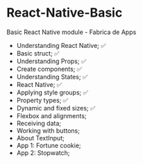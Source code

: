 # React-Native-Basic
Basic React Native module - Fabrica de Apps

- Understanding React Native; ✅
- Basic struct; ✅
- Understanding Props; ✅
- Create components; ✅
- Understanding States; ✅
- React Native; ✅
- Applying style groups; ✅
- Property types; ✅
- Dynamic and fixed sizes; ✅
- Flexbox and alignments;
- Receiving data;
- Working with buttons;
- About TextInput;
- App 1: Fortune cookie;
- App 2: Stopwatch;